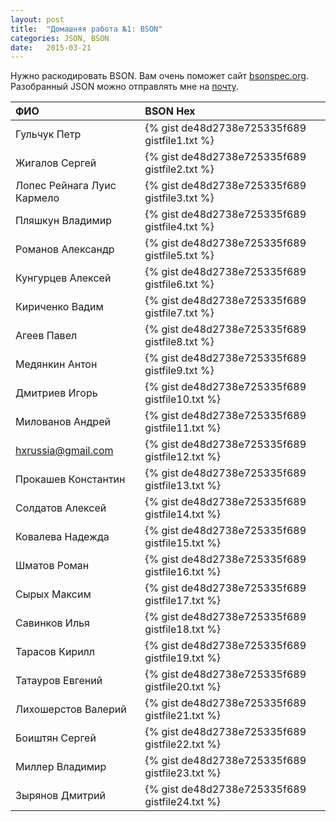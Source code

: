 ```yaml
---
layout: post
title:  "Домашняя работа №1: BSON"
categories: JSON, BSON
date:   2015-03-21
---
```


Нужно раскодировать BSON. Вам очень поможет сайт [bsonspec.org](http://bsonspec.org).
Разобранный JSON можно отправлять мне на [почту](mailto:art@skbkontur.ru).

| ФИО                        | BSON Hex                                       |
|:---------------------------|:-----------------------------------------------|
| Гульчук Петр               | {% gist de48d2738e725335f689 gistfile1.txt %}  |
| Жигалов Сергей             | {% gist de48d2738e725335f689 gistfile2.txt %}  |
| Лопес Рейнага Луис Кармело | {% gist de48d2738e725335f689 gistfile3.txt %}  |
| Пляшкун Владимир           | {% gist de48d2738e725335f689 gistfile4.txt %}  |
| Романов Александр          | {% gist de48d2738e725335f689 gistfile5.txt %}  |
| Кунгурцев Алексей          | {% gist de48d2738e725335f689 gistfile6.txt %}  |
| Кириченко Вадим            | {% gist de48d2738e725335f689 gistfile7.txt %}  |
| Агеев Павел                | {% gist de48d2738e725335f689 gistfile8.txt %}  |
| Медянкин Антон             | {% gist de48d2738e725335f689 gistfile9.txt %}  |
| Дмитриев Игорь             | {% gist de48d2738e725335f689 gistfile10.txt %} |
| Милованов Андрей           | {% gist de48d2738e725335f689 gistfile11.txt %} |
| hxrussia@gmail.com         | {% gist de48d2738e725335f689 gistfile12.txt %} |
| Прокашев Константин        | {% gist de48d2738e725335f689 gistfile13.txt %} |
| Солдатов Алексей           | {% gist de48d2738e725335f689 gistfile14.txt %} |
| Ковалева Надежда           | {% gist de48d2738e725335f689 gistfile15.txt %} |
| Шматов Роман               | {% gist de48d2738e725335f689 gistfile16.txt %} |
| Сырых Максим               | {% gist de48d2738e725335f689 gistfile17.txt %} |
| Савинков Илья              | {% gist de48d2738e725335f689 gistfile18.txt %} |
| Тарасов Кирилл             | {% gist de48d2738e725335f689 gistfile19.txt %} |
| Татауров Евгений           | {% gist de48d2738e725335f689 gistfile20.txt %} |
| Лихошерстов Валерий        | {% gist de48d2738e725335f689 gistfile21.txt %} |
| Боиштян Сергей             | {% gist de48d2738e725335f689 gistfile22.txt %} |
| Миллер Владимир            | {% gist de48d2738e725335f689 gistfile23.txt %} |
| Зырянов Дмитрий            | {% gist de48d2738e725335f689 gistfile24.txt %} |
